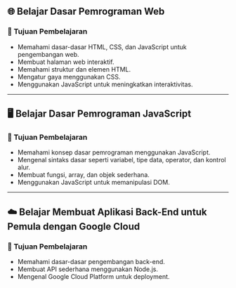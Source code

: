## 🌐 Belajar Dasar Pemrograman Web
### 🎯 Tujuan Pembelajaran
- Memahami dasar-dasar HTML, CSS, dan JavaScript untuk pengembangan web.
- Membuat halaman web interaktif.
- Memahami struktur dan elemen HTML.
- Mengatur gaya menggunakan CSS.
- Menggunakan JavaScript untuk meningkatkan interaktivitas.

---

## 🖥️ Belajar Dasar Pemrograman JavaScript
### 🎯 Tujuan Pembelajaran
- Memahami konsep dasar pemrograman menggunakan JavaScript.
- Mengenal sintaks dasar seperti variabel, tipe data, operator, dan kontrol alur.
- Membuat fungsi, array, dan objek sederhana.
- Menggunakan JavaScript untuk memanipulasi DOM.

---


## ☁️ Belajar Membuat Aplikasi Back-End untuk Pemula dengan Google Cloud
### 🎯 Tujuan Pembelajaran
- Memahami dasar-dasar pengembangan back-end.
- Membuat API sederhana menggunakan Node.js.
- Mengenal Google Cloud Platform untuk deployment.

